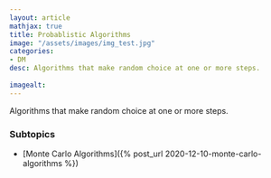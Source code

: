 ```yaml
---
layout: article
mathjax: true
title: Probablistic Algorithms
image: "/assets/images/img_test.jpg"
categories:
- DM
desc: Algorithms that make random choice at one or more steps.
 
imagealt: 
---
```


Algorithms that make random choice at one or more steps.

### Subtopics
- [Monte Carlo Algorithms]({% post_url 2020-12-10-monte-carlo-algorithms %})